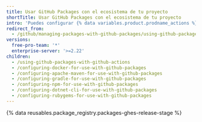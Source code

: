 ```yaml
---
title: Usar GitHub Packages con el ecosistema de tu proyecto
shortTitle: Usar GitHub Packages con el ecosistema de tu proyecto
intro: 'Puedes configurar {% data variables.product.prodname_actions %} o a tu cliente de paquete para que funcione con {% data variables.product.prodname_registry %}.'
redirect_from:
  - /github/managing-packages-with-github-packages/using-github-packages-with-your-projects-ecosystem
versions:
  free-pro-team: '*'
  enterprise-server: '>=2.22'
children:
  - /using-github-packages-with-github-actions
  - /configuring-docker-for-use-with-github-packages
  - /configuring-apache-maven-for-use-with-github-packages
  - /configuring-gradle-for-use-with-github-packages
  - /configuring-npm-for-use-with-github-packages
  - /configuring-dotnet-cli-for-use-with-github-packages
  - /configuring-rubygems-for-use-with-github-packages
---
```

{% data reusables.package_registry.packages-ghes-release-stage %}
